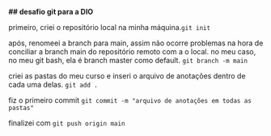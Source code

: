 **## desafio git para a DIO** 

primeiro, criei o repositório local na minha máquina.```git init ```

após, renomeei a branch para main, assim não ocorre problemas na hora de conciliar a branch main do repositório remoto com a o local. no meu caso, no meu git bash,
ela é branch master como default. ``` git branch -m main ``` 

criei as pastas do meu curso e inseri o arquivo de anotações dentro de cada uma delas. ```git add .```

fiz o primeiro commit ``` git commit -m "arquivo de anotações em todas as pastas" ```

finalizei com ```git push origin main ```
